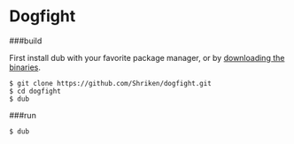 Dogfight
====

###build

First install dub with your favorite package manager, or by [downloading the binaries](https://code.dlang.org/download).

```shell
$ git clone https://github.com/Shriken/dogfight.git
$ cd dogfight
$ dub
```

###run

```shell
$ dub
```
